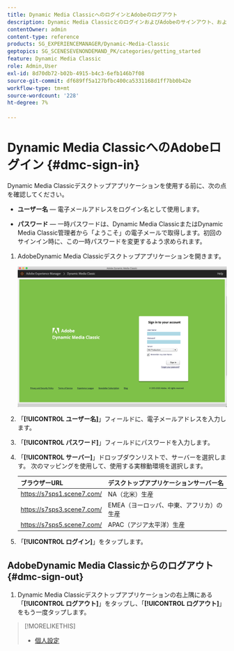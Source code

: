 ```yaml
---
title: Dynamic Media ClassicへのログインとAdobeのログアウト
description: Dynamic Media ClassicとのログインおよびAdobeのサインアウト、および北米(NA)、またはヨーロッパ、中東、アフリカ(EMEA)、アジア太平洋(APAC)の実稼動環境サーバーへの接続について説明します。
contentOwner: admin
content-type: reference
products: SG_EXPERIENCEMANAGER/Dynamic-Media-Classic
geptopics: SG_SCENESEVENONDEMAND_PK/categories/getting_started
feature: Dynamic Media Classic
role: Admin,User
exl-id: 8d70db72-b02b-4915-b4c3-6efb146b7f08
source-git-commit: df689ff5a127bfbc400ca5331168d1ff7bb0b42e
workflow-type: tm+mt
source-wordcount: '228'
ht-degree: 7%

---
```


<!-- UPDATE THIS TOPIC AFTER DECEMBER 31, 2020!!!!! -->

# Dynamic Media ClassicへのAdobeログイン {#dmc-sign-in}

Dynamic Media Classicデスクトップアプリケーションを使用する前に、次の点を確認してください。

* **ユーザー名**  — 電子メールアドレスをログイン名として使用します。

* **パスワード**  — 一時パスワードは、Dynamic Media ClassicまたはDynamic Media Classic管理者から「ようこそ」の電子メールで取得します。初回のサインイン時に、この一時パスワードを変更するよう求められます。

1. AdobeDynamic Media Classicデスクトップアプリケーションを開きます。

   ![Dynamic Media Classicログイン](/help/assets/dmclassic-login1.png)

1. 「**[!UICONTROL ユーザー名]**」フィールドに、電子メールアドレスを入力します。
1. 「**[!UICONTROL パスワード]**」フィールドにパスワードを入力します。
1. 「**[!UICONTROL サーバー]**」ドロップダウンリストで、サーバーを選択します。
次のマッピングを使用して、使用する実稼動環境を選択します。

   | ブラウザーURL | デスクトップアプリケーションサーバー名 |
   |---|---|
   | https://s7sps1.scene7.com/ | NA（北米）生産 |
   | https://s7sps3.scene7.com/ | EMEA（ヨーロッパ、中東、アフリカ）の生産 |
   | https://s7sps5.scene7.com/ | APAC（アジア太平洋）生産 |

1. 「**[!UICONTROL ログイン]**」をタップします。

## AdobeDynamic Media Classicからのログアウト {#dmc-sign-out}

1. Dynamic Media Classicデスクトップアプリケーションの右上隅にある「**[!UICONTROL ログアウト]**」をタップし、「**[!UICONTROL ログアウト]**」をもう一度タップします。

>[!MORELIKETHIS]
>
>* [個人設定](personal-setup.md#personal_setup)

